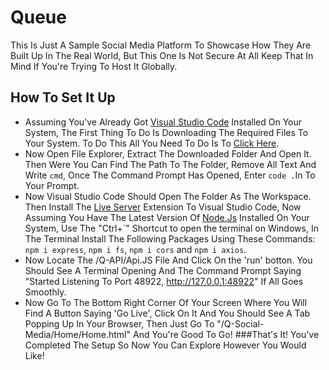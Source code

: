 # Queue
This Is Just A Sample Social Media Platform To Showcase How They Are Built Up In The Real World, But This One Is Not Secure At All Keep That In Mind If You're Trying To Host It Globally.

## How To Set It Up
* Assuming You've Already Got [Visual Studio Code](https://code.visualstudio.com/) Installed On Your System, The First Thing To Do Is Downloading The Required Files To Your System.
To Do This All You Need To Do Is To [Click Here](https://github.com/Mankeyss/Queue/archive/refs/heads/main.zip).
* Now Open File Explorer, Extract The Downloaded Folder And Open It. Then Were You Can Find The Path To The Folder, Remove All Text And Write ```cmd```, Once The Command Prompt Has Opened, Enter ```code .```In To Your Prompt.
* Now Visual Studio Code Should Open The Folder As The Workspace. Then Install The [Live Server](https://marketplace.visualstudio.com/items?itemName=ritwickdey.LiveServer) Extension To Visual Studio Code, Now Assuming You Have The Latest Version Of [Node.Js](https://nodejs.org/en/download)
Installed On Your System, Use The "Ctrl+`" Shortcut to open the terminal on Windows, In The Terminal Install The Following Packages Using These Commands: ```npm i express```, ```npm i fs```, ```npm i cors``` and ```npm i axios```.
* Now Locate The /Q-API/Api.JS File And Click On the 'run' botton. You Should See A Terminal Opening And The Command Prompt Saying "Started Listening To Port 48922, http://127.0.0.1:48922" If All Goes Smoothly.
* Now Go To The Bottom Right Corner Of Your Screen Where You Will Find A Button Saying 'Go Live', Click On It And You Should See A Tab Popping Up In Your Browser, Then Just Go To "/Q-Social-Media/Home/Home.html" And You're Good To Go!
###That's It! You've Completed The Setup So Now You Can Explore However You Would Like!
